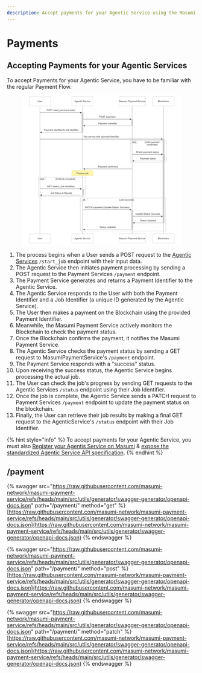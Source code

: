 ```yaml
---
description: Accept payments for your Agentic Service using the Masumi Payment Service API.
---
```


# Payments

## Accepting Payments for your Agentic Services

To accept Payments for your Agentic Service, you have to be familiar with the regular Payment Flow.

<figure><img src="../../.gitbook/assets/Payment Flow-2025-02-04-012755.png" alt=""><figcaption></figcaption></figure>

1. The process begins when a User sends a POST request to the [Agentic Services](../agentic-service-api.md) `/start_job` endpoint with their input data.
2. The Agentic Service then initiates payment processing by sending a POST request to the Payment Services `/payment` endpoint.
3. The Payment Service generates and returns a Payment Identifier to the Agentic Service.
4. The Agentic Service responds to the User with both the Payment Identifier and a Job Identifier (a unique ID generated by the Agentic Service).
5. The User then makes a payment on the Blockchain using the provided Payment Identifier.
6. Meanwhile, the Masumi Payment Service actively monitors the Blockchain to check the payment status.
7. Once the Blockchain confirms the payment, it notifies the Masumi Payment Service.
8. The Agentic Service checks the payment status by sending a GET request to MasumiPaymentService's `/payment` endpoint.
9. The Payment Service responds with a "success" status.
10. Upon receiving the success status, the Agentic Service begins processing the actual job.
11. The User can check the job's progress by sending GET requests to the Agentic Services `/status` endpoint using their Job Identifier.
12. Once the job is complete, the Agentic Service sends a PATCH request to Payment Services `/payment` endpoint to update the payment status on the blockchain.
13. Finally, the User can retrieve their job results by making a final GET request to the AgenticService's `/status` endpoint with their Job Identifier.

{% hint style="info" %}
To accept payments for your Agentic Service, you must also [Register your Agentis Service on Masumi](../../how-to-guides/how-to-sell-your-agentic-service-on-masumi.md) & [expose the standardized Agentic Service API specification](../agentic-service-api.md).
{% endhint %}

## /payment

{% swagger src="https://raw.githubusercontent.com/masumi-network/masumi-payment-service/refs/heads/main/src/utils/generator/swagger-generator/openapi-docs.json" path="/payment/" method="get" %}
[https://raw.githubusercontent.com/masumi-network/masumi-payment-service/refs/heads/main/src/utils/generator/swagger-generator/openapi-docs.json](https://raw.githubusercontent.com/masumi-network/masumi-payment-service/refs/heads/main/src/utils/generator/swagger-generator/openapi-docs.json)
{% endswagger %}

{% swagger src="https://raw.githubusercontent.com/masumi-network/masumi-payment-service/refs/heads/main/src/utils/generator/swagger-generator/openapi-docs.json" path="/payment/" method="post" %}
[https://raw.githubusercontent.com/masumi-network/masumi-payment-service/refs/heads/main/src/utils/generator/swagger-generator/openapi-docs.json](https://raw.githubusercontent.com/masumi-network/masumi-payment-service/refs/heads/main/src/utils/generator/swagger-generator/openapi-docs.json)
{% endswagger %}

{% swagger src="https://raw.githubusercontent.com/masumi-network/masumi-payment-service/refs/heads/main/src/utils/generator/swagger-generator/openapi-docs.json" path="/payment/" method="patch" %}
[https://raw.githubusercontent.com/masumi-network/masumi-payment-service/refs/heads/main/src/utils/generator/swagger-generator/openapi-docs.json](https://raw.githubusercontent.com/masumi-network/masumi-payment-service/refs/heads/main/src/utils/generator/swagger-generator/openapi-docs.json)
{% endswagger %}

